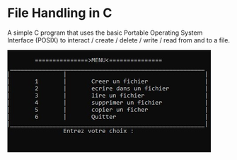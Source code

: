 # File Handling in C

A simple C program that uses the basic Portable Operating System Interface (POSIX) to interact / create / delete / write / read from and to a file.

![The terminal interface](.picture.jpg)
